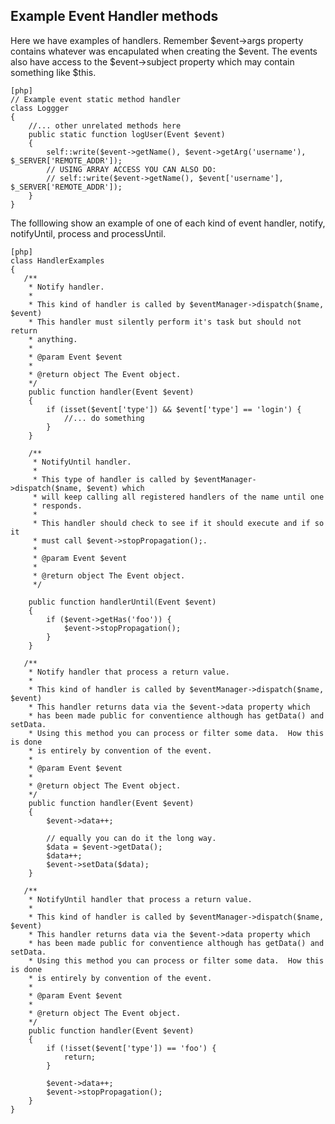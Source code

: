 Example Event Handler methods
-----------------------------

Here we have examples of handlers.  Remember $event->args property contains
whatever was encapulated when creating the $event. The events also have access
to the $event->subject property which may contain something like $this.

    [php]
    // Example event static method handler
    class Loggger
    {
        //... other unrelated methods here
        public static function logUser(Event $event)
        {
            self::write($event->getName(), $event->getArg('username'), $_SERVER['REMOTE_ADDR']);
            // USING ARRAY ACCESS YOU CAN ALSO DO:
            // self::write($event->getName(), $event['username'], $_SERVER['REMOTE_ADDR']);
        }
    }

The folllowing show an example of one of each kind of event handler, notify, notifyUntil, process and processUntil.

    [php]
    class HandlerExamples
    {
       /**
        * Notify handler.
        *
        * This kind of handler is called by $eventManager->dispatch($name, $event)
        * This handler must silently perform it's task but should not return
        * anything.
        *
        * @param Event $event
        *
        * @return object The Event object.
        */
        public function handler(Event $event)
        {
            if (isset($event['type']) && $event['type'] == 'login') {
                //... do something
            }
        }

        /**
         * NotifyUntil handler.
         *
         * This type of handler is called by $eventManager->dispatch($name, $event) which
         * will keep calling all registered handlers of the name until one
         * responds.
         *
         * This handler should check to see if it should execute and if so it
         * must call $event->stopPropagation();.
         *
         * @param Event $event
         *
         * @return object The Event object.
         */

        public function handlerUntil(Event $event)
        {
            if ($event->getHas('foo')) {
                $event->stopPropagation();
            }
        }

       /**
        * Notify handler that process a return value.
        *
        * This kind of handler is called by $eventManager->dispatch($name, $event)
        * This handler returns data via the $event->data property which
        * has been made public for conventience although has getData() and setData.
        * Using this method you can process or filter some data.  How this is done
        * is entirely by convention of the event.
        *
        * @param Event $event
        *
        * @return object The Event object.
        */
        public function handler(Event $event)
        {
            $event->data++;

            // equally you can do it the long way.
            $data = $event->getData();
            $data++;
            $event->setData($data);
        }

       /**
        * NotifyUntil handler that process a return value.
        *
        * This kind of handler is called by $eventManager->dispatch($name, $event)
        * This handler returns data via the $event->data property which
        * has been made public for conventience although has getData() and setData.
        * Using this method you can process or filter some data.  How this is done
        * is entirely by convention of the event.
        *
        * @param Event $event
        *
        * @return object The Event object.
        */
        public function handler(Event $event)
        {
            if (!isset($event['type']) == 'foo') {
                return;
            }

            $event->data++;
            $event->stopPropagation();
        }
    }

